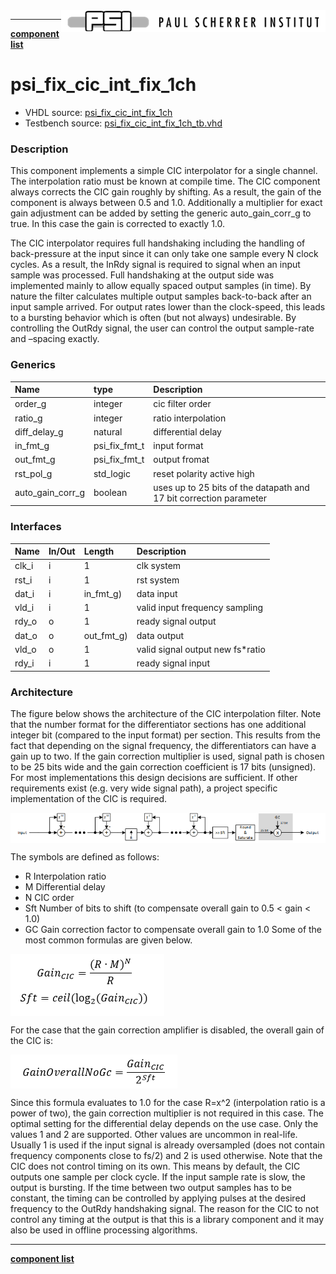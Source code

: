 <img align="right" src="psi_logo.png">

***

[**component list**](../README.md)

# psi_fix_cic_int_fix_1ch
 - VHDL source: [psi_fix_cic_int_fix_1ch](../../hdl/psi_fix_cic_int_fix_1ch.vhd)
 - Testbench source: [psi_fix_cic_int_fix_1ch_tb.vhd](../../testbench/psi_fix_cic_int_fix_1ch_tb/psi_fix_cic_int_fix_1ch_tb.vhd)

### Description

This component implements a simple CIC interpolator for a single channel. The interpolation ratio must be known at compile time.
The CIC component always corrects the CIC gain roughly by shifting. As a result, the gain of the component is always between 0.5 and 1.0. Additionally a multiplier for exact gain adjustment can be added by setting the generic auto_gain_corr_g to true. In this case the gain is corrected to exactly 1.0.

The CIC interpolator requires full handshaking including the handling of back-pressure at the input since it can only take one sample every N clock cycles. As a result, the InRdy signal is required to signal when an input sample was processed.
Full handshaking at the output side was implemented mainly to allow equally spaced output samples (in time). By nature the filter calculates multiple output samples back-to-back after an input sample arrived. For output rates lower than the clock-speed, this leads to a bursting behavior which is often (but not always) undesirable. By controlling the OutRdy signal, the user can control the output sample-rate and –spacing exactly.

### Generics
| Name             | type          | Description                                                        |
|:-----------------|:--------------|:-------------------------------------------------------------------|
| order_g          | integer       | cic filter order                                                   |
| ratio_g          | integer       | ratio interpolation                                                |
| diff_delay_g     | natural       | differential delay                                                 |
| in_fmt_g         | psi_fix_fmt_t | input format                                                       |
| out_fmt_g        | psi_fix_fmt_t | output fromat                                                      |
| rst_pol_g        | std_logic     | reset polarity active high                                         |
| auto_gain_corr_g | boolean       | uses up to 25 bits of the datapath and 17 bit correction parameter |

### Interfaces
| Name   | In/Out   | Length     | Description                      |
|:-------|:---------|:-----------|:---------------------------------|
| clk_i  | i        | 1          | clk system                       |
| rst_i  | i        | 1          | rst system                       |
| dat_i  | i        | in_fmt_g)  | data input                       |
| vld_i  | i        | 1          | valid input frequency sampling   |
| rdy_o  | o        | 1          | ready signal output              |
| dat_o  | o        | out_fmt_g) | data output                      |
| vld_o  | o        | 1          | valid signal output new fs*ratio |
| rdy_i  | i        | 1          | ready signal input               |

### Architecture

The figure below shows the architecture of the CIC interpolation filter.
Note that the number format for the differentiator sections has one additional integer bit (compared to the input format) per section. This results from the fact that depending on the signal frequency, the differentiators can have a gain up to two.
If the gain correction multiplier is used, signal path is chosen to be 25 bits wide and the gain correction coefficient is 17 bits (unsigned). For most implementations this design decisions are sufficient. If other requirements exist (e.g. very wide signal path), a project specific implementation of the CIC is required.

<img align="center" src="psi_fix_cic_int_fix_1ch.png">

The symbols are defined as follows:
- R	Interpolation ratio
- M	Differential delay
- N	CIC order
- Sft	Number of bits to shift (to compensate overall gain to 0.5 < gain < 1.0)
- GC	Gain correction factor to compensate overall gain to 1.0
Some of the most common formulas are given below.

<img align="center" src="psi_fix_cic_int_fix_1ch_a.png">

For the case that the gain correction amplifier is disabled, the overall gain of the CIC is:

<img align="center" src="psi_fix_cic_int_fix_1ch_b.png">

Since this formula evaluates to 1.0 for the case R=x^2 (interpolation ratio is a power of two), the gain correction multiplier is not required in this case.
The optimal setting for the differential delay depends on the use case. Only the values 1 and 2 are supported. Other values are uncommon in real-life. Usually 1 is used if the input signal is already oversampled (does not contain frequency components close to fs/2) and 2 is used otherwise.
Note that the CIC does not control timing on its own. This means by default, the CIC outputs one sample per clock cycle. If the input sample rate is slow, the output is bursting. If the time between two output samples has to be constant, the timing can be controlled by applying pulses at the desired frequency to the OutRdy handshaking signal. The reason for the CIC to not control any timing at the output is that this is a library component and it may also be used in offline processing algorithms.

---
[**component list**](../README.md)
